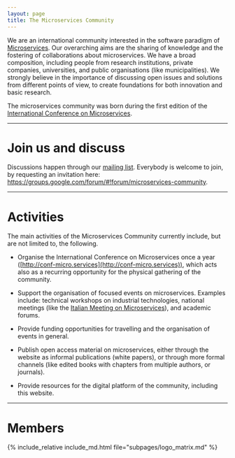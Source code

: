 ```yaml
---
layout: page
title: The Microservices Community
---
```


We are an international community interested in the software paradigm of [Microservices](https://en.wikipedia.org/wiki/Microservices). Our overarching aims are the sharing of knowledge and the fostering of collaborations about microservices. We have a broad composition, including people from research institutions, private companies, universities, and public organisations (like municipalities). We strongly believe in the importance of discussing open issues and solutions from different points of view, to create foundations for both innovation and basic research.

The microservices community was born during the first edition of the [International Conference on Microservices](http://conf-micro.services).

---

# Join us and discuss

Discussions happen through our [mailing list](https://groups.google.com/forum/#!forum/microservices-community). Everybody is welcome to join, by requesting an invitation here: <span style="word-wrap: break-word;"><a href="https://groups.google.com/forum/#!forum/microservices-community">https://groups.google.com/forum/#!forum/microservices-community</a></span>.

---

# Activities

The main activities of the Microservices Community currently include, but are not limited to, the following.

- Organise the International Conference on Microservices once a year ([http://conf-micro.services](http://conf-micro.services)), which acts also as a recurring opportunity for the physical gathering of the community.

- Support the organisation of focused events on microservices. Examples include: technical workshops on industrial technologies, national meetings (like the [Italian Meeting on Microservices](http://www.italianasoftware.com/mom2016_eng.html)), and academic forums.

- Provide funding opportunities for travelling and the organisation of events in general.

- Publish open access material on microservices, either through the website as informal publications (white papers), or through more formal channels (like edited books with chapters from multiple authors, or journals).

- Provide resources for the digital platform of the community, including this website.

---

# Members

  {% include_relative include_md.html file="subpages/logo_matrix.md" %}
